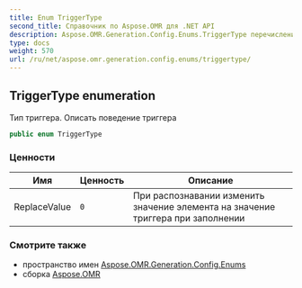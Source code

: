 ```yaml
---
title: Enum TriggerType
second_title: Справочник по Aspose.OMR для .NET API
description: Aspose.OMR.Generation.Config.Enums.TriggerType перечисление. Тип триггера. Описать поведение триггера
type: docs
weight: 570
url: /ru/net/aspose.omr.generation.config.enums/triggertype/
---
```

## TriggerType enumeration

Тип триггера. Описать поведение триггера

```csharp
public enum TriggerType
```

### Ценности

| Имя | Ценность | Описание |
| --- | --- | --- |
| ReplaceValue | `0` | При распознавании изменить значение элемента на значение триггера при заполнении |

### Смотрите также

* пространство имен [Aspose.OMR.Generation.Config.Enums](../../aspose.omr.generation.config.enums/)
* сборка [Aspose.OMR](../../)


